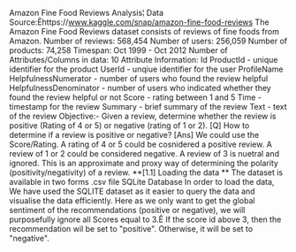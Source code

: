 Amazon Fine Food Reviews Analysis¦
Data Source:Êhttps://www.kaggle.com/snap/amazon-fine-food-reviews
The Amazon Fine Food Reviews dataset consists of reviews of fine foods from Amazon.
Number of reviews: 568,454
Number of users: 256,059
Number of products: 74,258
Timespan: Oct 1999 - Oct 2012
Number of Attributes/Columns in data: 10
Attribute Information:
Id ProductId - unique identifier for the product
UserId - unqiue identifier for the user
ProfileName
HelpfulnessNumerator - number of users who found the review helpful
HelpfulnessDenominator - number of users who indicated whether they found the review helpful or not
Score - rating between 1 and 5
Time - timestamp for the review
Summary - brief summary of the review
Text - text of the review
Objective:- Given a review, determine whether the review is positive (Rating of 4 or 5) or negative (rating of 1 or 2).
[Q] How to determine if a review is positive or negative?
[Ans] We could use the Score/Rating. A rating of 4 or 5 could be cosnidered a positive review. A review of 1 or 2 could be considered negative. A review of 3 is nuetral and ignored. This is an approximate and proxy way of determining the polarity (positivity/negativity) of a review.
**[1.1] Loading the data **
The dataset is available in two forms
.csv file
SQLite Database
In order to load the data, We have used the SQLITE dataset as it easier to query the data and visualise the data efficiently.
Here as we only want to get the global sentiment of the recommendations (positive or negative), we will purposefully ignore all Scores equal to 3.Ê
If the score id above 3, then the recommendation wil be set to "positive". Otherwise, it will be set to "negative".
